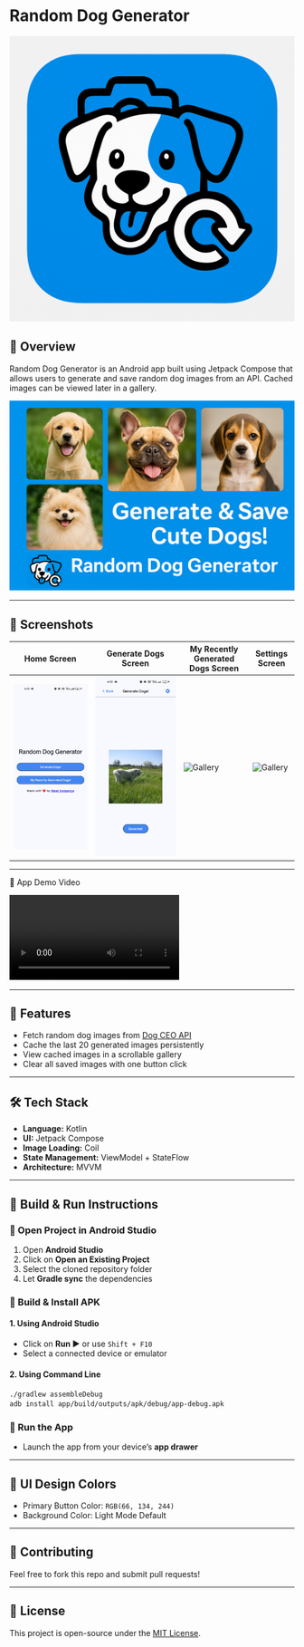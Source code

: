# Random Dog Generator

![App Logo](branding/brand_logo.png)

## 📌 Overview
Random Dog Generator is an Android app built using Jetpack Compose that allows users to generate and save random dog images from an API. Cached images can be viewed later in a gallery.

![Feature Graphic](branding/feature_graphic.png)

---

## 📱 Screenshots
| Home Screen | Generate Dogs Screen | My Recently Generated Dogs Screen | Settings Screen |
|------------|--------------------|-----------------|-----------------|
| ![Home](branding/home.jpg) | ![Generate](branding/generate.jpg) | ![Gallery](branding/gallery.png) | ![Gallery](branding/settings.png) |

---

🎥 App Demo Video

![Home](branding/app_working_video.mp4)

---

## 🚀 Features
- Fetch random dog images from [Dog CEO API](https://dog.ceo/api/breeds/image/random)
- Cache the last 20 generated images persistently
- View cached images in a scrollable gallery
- Clear all saved images with one button click

---

## 🛠️ Tech Stack
- **Language:** Kotlin
- **UI:** Jetpack Compose
- **Image Loading:** Coil
- **State Management:** ViewModel + StateFlow
- **Architecture:** MVVM

---

## 📖 Build & Run Instructions

### 🔹 Open Project in Android Studio
1. Open **Android Studio**
2. Click on **Open an Existing Project**
3. Select the cloned repository folder
4. Let **Gradle sync** the dependencies

### 🔹 Build & Install APK
#### 1. Using Android Studio
- Click on **Run ▶️** or use `Shift + F10`
- Select a connected device or emulator

#### 2. Using Command Line
```sh
./gradlew assembleDebug
adb install app/build/outputs/apk/debug/app-debug.apk
```

### 🔹 Run the App
- Launch the app from your device’s **app drawer**

---

## 🎨 UI Design Colors
- Primary Button Color: `RGB(66, 134, 244)`
- Background Color: Light Mode Default

---

## 🤝 Contributing
Feel free to fork this repo and submit pull requests!

---

## 📜 License
This project is open-source under the [MIT License](LICENSE).

